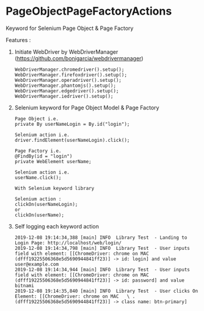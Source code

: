 # PageObjectPageFactoryActions
Keyword for Selenium Page Object &amp; Page Factory

Features :
1. Initiate WebDriver by WebDriverManager (https://github.com/bonigarcia/webdrivermanager)
   ```
   WebDriverManager.chromedriver().setup(); 
   WebDriverManager.firefoxdriver().setup(); 
   WebDriverManager.operadriver().setup();
   WebDriverManager.phantomjs().setup();
   WebDriverManager.edgedriver().setup();
   WebDriverManager.iedriver().setup();
   ```
   
2. Selenium keyword for Page Object Model & Page Factory
   
   ```
   Page Object i.e. 
   private By userNameLogin = By.id("login");
   
   Selenium action i.e.
   driver.findElement(userNameLogin).click();
   
   ```
   
   ```
   Page Factory i.e. 
   @FindBy(id = "login")
   private WebElement userName;
   
   Selenium action i.e.
   userName.click();
   
   ```
   
   ```
   With Selenium keyword library
   
   Selenium action :
   clickOn(userNameLogin);
   or
   clickOn(userName);
   
   ```

3. Self logging each keyword action
   ```
   2019-12-08 19:14:34,388 [main] INFO  Library Test  - Landing to Login Page: http://localhost/web/login/
   2019-12-08 19:14:34,798 [main] INFO  Library Test  - User inputs field with element: [[ChromeDriver: chrome on MAC     
   (dfff19225506368e5d5690944841ff23)] -> id: login] and value user@example.com
   2019-12-08 19:14:34,944 [main] INFO  Library Test  - User inputs field with element: [[ChromeDriver: chrome on MAC   
   (dfff19225506368e5d5690944841ff23)] -> id: password] and value bitnami
   2019-12-08 19:14:35,840 [main] INFO  Library Test  - User clicks On Element: [[ChromeDriver: chrome on MAC   \ . 
   (dfff19225506368e5d5690944841ff23)] -> class name: btn-primary]
   ```
